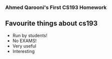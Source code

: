 ### Ahmed Qarooni's First CS193 Homework

## Favourite things about cs193
- Run by students!
- No EXAMS!
- Very useful
- Interesting
